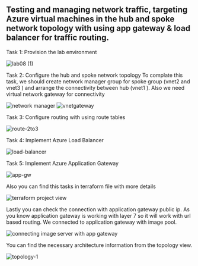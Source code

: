 ## Testing and managing network traffic, targeting Azure virtual machines in the hub and spoke network topology with using app gateway & load balancer for traffic routing.

Task 1: Provision the lab environment

![lab08 (1)](https://user-images.githubusercontent.com/95598307/225375371-9e30e4a3-0c2d-475c-8e37-c630bf8073e3.png)

Task 2: Configure the hub and spoke network topology
To complate this task, we should create network manager group for spoke group (vnet2 and vnet3 ) and arrange the connectivity between hub (vnet1 ). Also we need virtual network gateway for connectivity

![network manager](https://user-images.githubusercontent.com/95598307/225377087-34e54080-d299-456a-9d47-723a1cac441f.png)
![vnetgateway](https://user-images.githubusercontent.com/95598307/225377161-1a8c6a81-2a97-4f8d-b275-0fea381c05ee.png)

Task 3: Configure routing with using route tables

![route-2to3](https://user-images.githubusercontent.com/95598307/225377644-5e4705cc-46e8-49f3-a139-536574852cc1.png)
	
Task 4: Implement Azure Load Balancer

![load-balancer](https://user-images.githubusercontent.com/95598307/225378776-ed38cfaa-c394-49d1-bbe2-fee946a4a09c.png)

Task 5: Implement Azure Application Gateway

![app-gw](https://user-images.githubusercontent.com/95598307/225378837-c0e3e91c-c878-4ad9-9378-23c830389398.png)

Also you can find this tasks in terraform file with more details

![terraform project view](https://user-images.githubusercontent.com/95598307/225378215-1d2b37c1-b02b-4f3f-b75f-ee8b6f11b769.png)

Lastly you can check the connection with application gateway public ip. As you know application gateway is working with layer 7 so it will work with url based routing. We connected to application gateway with image pool.

![connecting image server with app gateway](https://user-images.githubusercontent.com/95598307/225378594-201249be-550a-4eb1-8a94-3da0143c6ef7.png)

You can find the necessary architecture information from the topology view.

![topology-1](https://user-images.githubusercontent.com/95598307/225379094-fc0ea2b7-55d3-4021-9104-4cc0a333d049.png)

